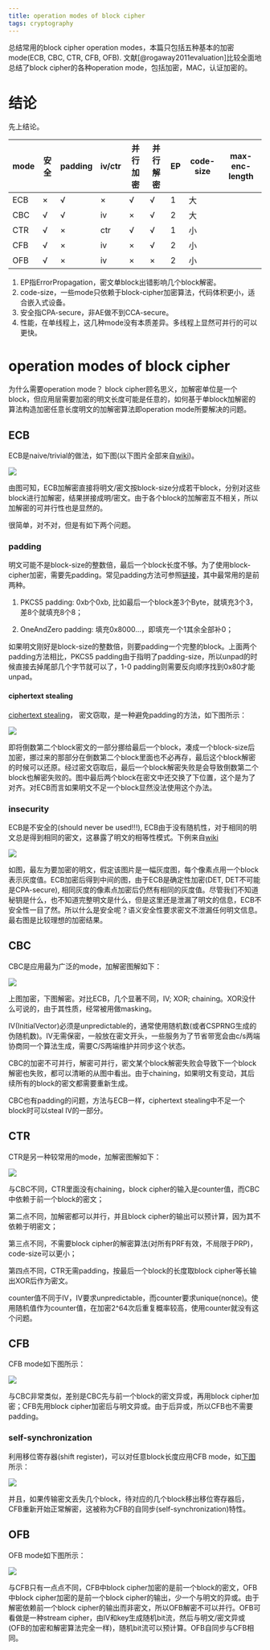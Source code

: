 ```yaml
---
title: operation modes of block cipher
tags: cryptography
---
```


总结常用的block cipher operation modes，本篇只包括五种基本的加密mode(ECB, CBC, CTR, CFB, OFB). 文献[@rogaway2011evaluation]比较全面地总结了block cipher的各种operation mode，包括加密，MAC，认证加密的。

# 结论

先上结论。

|  mode |  安全 |  padding |  iv/ctr |  并行加密|  并行解密 | EP|code-size|max-enc-length|
| ------------ | ------------ | ------------ | ------------ | ------------ | ------------ | ------------ |------------ |------------ |
|   ECB|   ×|   √|   ×|   √|   √|  1|大| |
|   CBC|   √|   √|   iv|   ×|   √|  2|大| |
|   CTR|   √|   ×|   ctr|   √|   √|  1|小| |
|   CFB|   √|   ×|   iv|   ×|   √|  2|小| |
|   OFB|   √|   ×|   iv|   ×|   ×|  2|小| |

1. EP指ErrorPropagation，密文单block出错影响几个block解密。
2. code-size，一些mode只依赖于block-cipher加密算法，代码体积更小，适合嵌入式设备。
3. 安全指CPA-secure，非AE做不到CCA-secure。
4. 性能，在单线程上，这几种mode没有本质差异。多线程上显然可并行的可以更快。

# operation modes of block cipher

为什么需要operation mode？
block cipher顾名思义，加解密单位是一个block，但应用层需要加密的明文长度可能是任意的，如何基于单block加解密的算法构造加密任意长度明文的加解密算法即operation mode所要解决的问题。

## ECB

ECB是naive/trivial的做法，如下图(以下图片全部来自[wiki](https://en.wikipedia.org/wiki/Block_cipher_mode_of_operation "wiki"))。

![](/files/ECB.PNG)

由图可知，ECB加解密直接将明文/密文按block-size分成若干block，分别对这些block进行加解密，结果拼接成明/密文。由于各个block的加解密互不相关，所以加解密的可并行性也是显然的。

很简单，对不对，但是有如下两个问题。

### padding

明文可能不是block-size的整数倍，最后一个block长度不够。为了使用block-cipher加密，需要先padding。常见padding方法可参照[链接](https://cryptosys.net/pki/manpki/pki_paddingschemes.html "链接")，其中最常用的是前两种。

1. PKCS5 padding: 0xb个0xb, 比如最后一个block差3个Byte，就填充3个3，差8个就填充8个8；

2. OneAndZero padding: 填充0x8000...，即填充一个1其余全部补0；

如果明文刚好是block-size的整数倍，则要padding一个完整的block。上面两个padding方法相比，PKCS5 padding由于指明了padding-size，所以unpad的时候直接去掉尾部几个字节就可以了，1-0 padding则需要反向顺序找到0x80才能unpad。

#### ciphertext stealing

[ciphertext stealing](https://en.wikipedia.org/wiki/Ciphertext_stealing)， 密文窃取，是一种避免padding的方法，如下图所示：

![](/files/ciphertext_stealing.png)

即将倒数第二个block密文的一部分挪给最后一个block，凑成一个block-size后加密，挪过来的那部分在倒数第二个block里面也不必再存，最后这个block解密的时候可以还原。经过密文窃取后，最后一个block解密失败是会导致倒数第二个block也解密失败的。图中最后两个block在密文中还交换了下位置，这个是为了对齐。对ECB而言如果明文不足一个block显然没法使用这个办法。

### insecurity

ECB是不安全的(should never be used!!!), ECB由于没有随机性，对于相同的明文总是得到相同的密文，这暴露了明文的相等性模式。下例来自[wiki](https://en.wikipedia.org/wiki/Block_cipher_mode_of_operation "wiki")

![](/files/ECB_insecurity.png)

如图，最左为要加密的明文，假定该图片是一幅灰度图，每个像素点用一个block表示灰度值。ECB加密后得到中间的图，由于ECB是确定性加密(DET, DET不可能是CPA-secure), 相同灰度的像素点加密后仍然有相同的灰度值。尽管我们不知道秘钥是什么，也不知道完整明文是什么，但是这里还是泄漏了明文的信息，ECB不安全性一目了然。所以什么是安全呢？语义安全性要求密文不泄漏任何明文信息。最右图是比较理想的加密结果。

## CBC

CBC是应用最为广泛的mode，加解密图解如下：

![](http://km.oa.com/files/photos/pictures//20181117//1542446203_86.png)

上图加密，下图解密。对比ECB，几个显著不同，IV; XOR; chaining。XOR没什么可说的，由于其性质，经常被用做masking。

IV(InitialVector)必须是unpredictable的，通常使用随机数(或者CSPRNG生成的伪随机数)。IV无需保密，一般放在密文开头，一些服务为了节省带宽会由c/s两端协商同一个算法生成，需要C/S两端维护并同步这个状态。

CBC的加密不可并行，解密可并行，密文某个block解密失败会导致下一个block解密也失败，都可以清晰的从图中看出。由于chaining，如果明文有变动，其后续所有的block的密文都需要重新生成。

CBC也有padding的问题，方法与ECB一样，ciphertext stealing中不足一个block时可以steal IV的一部分。

## CTR

CTR是另一种较常用的mode，加解密图解如下：

![](/files/CTR.png)

与CBC不同，CTR里面没有chaining，block cipher的输入是counter值，而CBC中依赖于前一个block的密文；

第二点不同，加解密都可以并行，并且block cipher的输出可以预计算，因为其不依赖于明密文；

第三点不同，不需要block cipher的解密算法(对所有PRF有效，不局限于PRP)，code-size可以更小；

第四点不同，CTR无需padding，按最后一个block的长度取block cipher等长输出XOR后作为密文。

counter值不同于IV，IV要求unpredictable，而counter要求unique(nonce)。使用随机值作为counter值，在加密2^64次后重复概率较高，使用counter就没有这个问题。

## CFB

CFB mode如下图所示：

![](/files/CFB.png)

与CBC非常类似，差别是CBC先与前一个block的密文异或，再用block cipher加密；CFB先用block cipher加密后与明文异或。由于后异或，所以CFB也不需要padding。

### self-synchronization

利用移位寄存器(shift register)，可以对任意block长度应用CFB mode，如[下图](http://citeseerx.ist.psu.edu/viewdoc/download?doi=10.1.1.95.21&rep=rep1&type=pdf)所示：

![](/files/cfb_self_sync.PNG)

并且，如果传输密文丢失几个block，待对应的几个block移出移位寄存器后，CFB重新开始正常解密，这被称为CFB的自同步(self-synchronization)特性。

## OFB

OFB mode如下图所示：

![](/files/OFB.png)

与CFB只有一点点不同，CFB中block cipher加密的是前一个block的密文，OFB中block cipher加密的是前一个block cipher的输出，少一个与明文的异或。由于解密依赖前一个block cipher的输出而非密文，所以OFB解密不可以并行。OFB可看做是一种stream cipher，由IV和key生成随机bit流，然后与明文/密文异或(OFB的加密和解密算法完全一样)，随机bit流可以预计算。OFB自同步与CFB相同。
